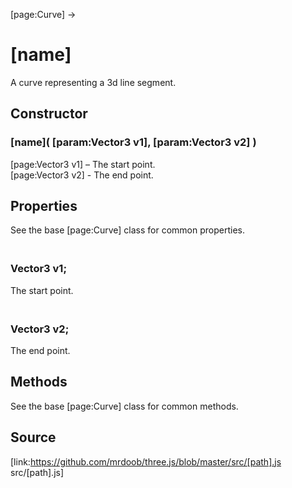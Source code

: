 [page:Curve] →

# [name]

A curve representing a 3d line segment.

## Constructor

### [name]( [param:Vector3 v1], [param:Vector3 v2] )

[page:Vector3 v1] – The start point.  
[page:Vector3 v2] - The end point.

## Properties

See the base [page:Curve] class for common properties.

### <br/> Vector3 v1; <br/>

The start point.

### <br/> Vector3 v2; <br/>

The end point.

## Methods

See the base [page:Curve] class for common methods.

## Source

[link:https://github.com/mrdoob/three.js/blob/master/src/[path].js
src/[path].js]

